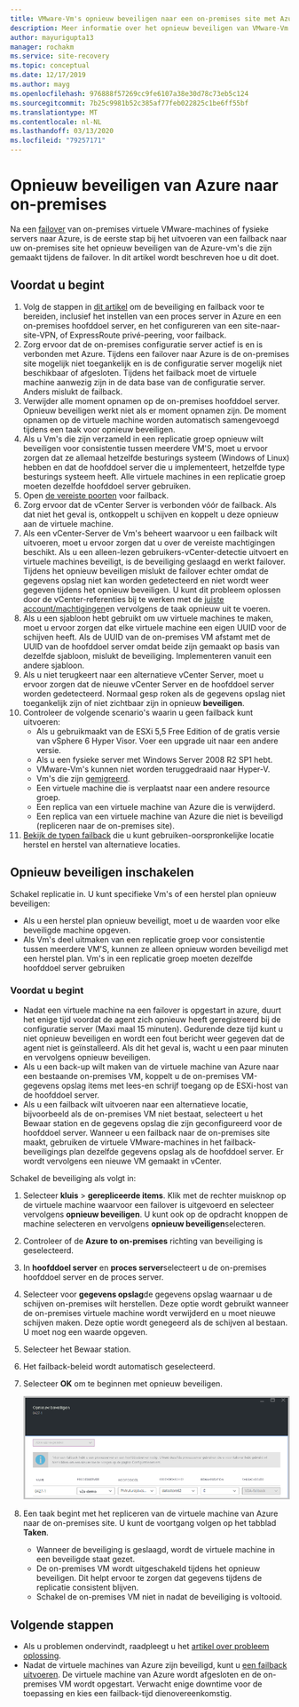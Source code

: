 ```yaml
---
title: VMware-Vm's opnieuw beveiligen naar een on-premises site met Azure Site Recovery
description: Meer informatie over het opnieuw beveiligen van VMware-Vm's na een failover naar Azure met Azure Site Recovery.
author: mayurigupta13
manager: rochakm
ms.service: site-recovery
ms.topic: conceptual
ms.date: 12/17/2019
ms.author: mayg
ms.openlocfilehash: 976888f57269cc9fe6107a38e30d78c73eb5c124
ms.sourcegitcommit: 7b25c9981b52c385af77feb022825c1be6ff55bf
ms.translationtype: MT
ms.contentlocale: nl-NL
ms.lasthandoff: 03/13/2020
ms.locfileid: "79257171"
---
```

# <a name="reprotect-from-azure-to-on-premises"></a>Opnieuw beveiligen van Azure naar on-premises

Na een [failover](site-recovery-failover.md) van on-premises virtuele VMware-machines of fysieke servers naar Azure, is de eerste stap bij het uitvoeren van een failback naar uw on-premises site het opnieuw beveiligen van de Azure-vm's die zijn gemaakt tijdens de failover. In dit artikel wordt beschreven hoe u dit doet. 

## <a name="before-you-begin"></a>Voordat u begint

1. Volg de stappen in [dit artikel](vmware-azure-prepare-failback.md) om de beveiliging en failback voor te bereiden, inclusief het instellen van een proces server in Azure en een on-premises hoofddoel server, en het configureren van een site-naar-site-VPN, of ExpressRoute privé-peering, voor failback.
2. Zorg ervoor dat de on-premises configuratie server actief is en is verbonden met Azure. Tijdens een failover naar Azure is de on-premises site mogelijk niet toegankelijk en is de configuratie server mogelijk niet beschikbaar of afgesloten. Tijdens het failback moet de virtuele machine aanwezig zijn in de data base van de configuratie server. Anders mislukt de failback.
3. Verwijder alle moment opnamen op de on-premises hoofddoel server. Opnieuw beveiligen werkt niet als er moment opnamen zijn.  De moment opnamen op de virtuele machine worden automatisch samengevoegd tijdens een taak voor opnieuw beveiligen.
4. Als u Vm's die zijn verzameld in een replicatie groep opnieuw wilt beveiligen voor consistentie tussen meerdere VM'S, moet u ervoor zorgen dat ze allemaal hetzelfde besturings systeem (Windows of Linux) hebben en dat de hoofddoel server die u implementeert, hetzelfde type besturings systeem heeft. Alle virtuele machines in een replicatie groep moeten dezelfde hoofddoel server gebruiken.
5. Open [de vereiste poorten](vmware-azure-prepare-failback.md#ports-for-reprotectionfailback) voor failback.
6. Zorg ervoor dat de vCenter Server is verbonden vóór de failback. Als dat niet het geval is, ontkoppelt u schijven en koppelt u deze opnieuw aan de virtuele machine.
7. Als een vCenter-Server de Vm's beheert waarvoor u een failback wilt uitvoeren, moet u ervoor zorgen dat u over de vereiste machtigingen beschikt. Als u een alleen-lezen gebruikers-vCenter-detectie uitvoert en virtuele machines beveiligt, is de beveiliging geslaagd en werkt failover. Tijdens het opnieuw beveiligen mislukt de failover echter omdat de gegevens opslag niet kan worden gedetecteerd en niet wordt weer gegeven tijdens het opnieuw beveiligen. U kunt dit probleem oplossen door de vCenter-referenties bij te werken met de [juiste account/machtigingen](vmware-azure-tutorial-prepare-on-premises.md#prepare-an-account-for-automatic-discovery)en vervolgens de taak opnieuw uit te voeren. 
8. Als u een sjabloon hebt gebruikt om uw virtuele machines te maken, moet u ervoor zorgen dat elke virtuele machine een eigen UUID voor de schijven heeft. Als de UUID van de on-premises VM afstamt met de UUID van de hoofddoel server omdat beide zijn gemaakt op basis van dezelfde sjabloon, mislukt de beveiliging. Implementeren vanuit een andere sjabloon.
9. Als u niet terugkeert naar een alternatieve vCenter Server, moet u ervoor zorgen dat de nieuwe vCenter Server en de hoofddoel server worden gedetecteerd. Normaal gesp roken als de gegevens opslag niet toegankelijk zijn of niet zichtbaar zijn in opnieuw **beveiligen**.
10. Controleer de volgende scenario's waarin u geen failback kunt uitvoeren:
    - Als u gebruikmaakt van de ESXi 5,5 Free Edition of de gratis versie van vSphere 6 Hyper Visor. Voer een upgrade uit naar een andere versie.
    - Als u een fysieke server met Windows Server 2008 R2 SP1 hebt.
    - VMware-Vm's kunnen niet worden teruggedraaid naar Hyper-V.
    - Vm's die zijn [gemigreerd](migrate-overview.md#what-do-we-mean-by-migration).
    - Een virtuele machine die is verplaatst naar een andere resource groep.
    - Een replica van een virtuele machine van Azure die is verwijderd.
    - Een replica van een virtuele machine van Azure die niet is beveiligd (repliceren naar de on-premises site).
10. [Bekijk de typen failback](concepts-types-of-failback.md) die u kunt gebruiken-oorspronkelijke locatie herstel en herstel van alternatieve locaties.


## <a name="enable-reprotection"></a>Opnieuw beveiligen inschakelen

Schakel replicatie in. U kunt specifieke Vm's of een herstel plan opnieuw beveiligen:

- Als u een herstel plan opnieuw beveiligt, moet u de waarden voor elke beveiligde machine opgeven.
- Als Vm's deel uitmaken van een replicatie groep voor consistentie tussen meerdere VM'S, kunnen ze alleen opnieuw worden beveiligd met een herstel plan. Vm's in een replicatie groep moeten dezelfde hoofddoel server gebruiken

### <a name="before-you-start"></a>Voordat u begint

- Nadat een virtuele machine na een failover is opgestart in azure, duurt het enige tijd voordat de agent zich opnieuw heeft geregistreerd bij de configuratie server (Maxi maal 15 minuten). Gedurende deze tijd kunt u niet opnieuw beveiligen en wordt een fout bericht weer gegeven dat de agent niet is geïnstalleerd. Als dit het geval is, wacht u een paar minuten en vervolgens opnieuw beveiligen.
- Als u een back-up wilt maken van de virtuele machine van Azure naar een bestaande on-premises VM, koppelt u de on-premises VM-gegevens opslag items met lees-en schrijf toegang op de ESXi-host van de hoofddoel server.
- Als u een failback wilt uitvoeren naar een alternatieve locatie, bijvoorbeeld als de on-premises VM niet bestaat, selecteert u het Bewaar station en de gegevens opslag die zijn geconfigureerd voor de hoofddoel server. Wanneer u een failback naar de on-premises site maakt, gebruiken de virtuele VMware-machines in het failback-beveiligings plan dezelfde gegevens opslag als de hoofddoel server. Er wordt vervolgens een nieuwe VM gemaakt in vCenter.

Schakel de beveiliging als volgt in:

1. Selecteer **kluis** > **gerepliceerde items**. Klik met de rechter muisknop op de virtuele machine waarvoor een failover is uitgevoerd en selecteer vervolgens **opnieuw beveiligen**. U kunt ook op de opdracht knoppen de machine selecteren en vervolgens **opnieuw beveiligen**selecteren.
2. Controleer of de **Azure to on-premises** richting van beveiliging is geselecteerd.
3. In **hoofddoel server** en **proces server**selecteert u de on-premises hoofddoel server en de proces server.  
4. Selecteer voor **gegevens opslag**de gegevens opslag waarnaar u de schijven on-premises wilt herstellen. Deze optie wordt gebruikt wanneer de on-premises virtuele machine wordt verwijderd en u moet nieuwe schijven maken. Deze optie wordt genegeerd als de schijven al bestaan. U moet nog een waarde opgeven.
5. Selecteer het Bewaar station.
6. Het failback-beleid wordt automatisch geselecteerd.
7. Selecteer **OK** om te beginnen met opnieuw beveiligen.

    ![Het dialoog venster opnieuw beveiligen](./media/vmware-azure-reprotect/reprotectinputs.png)
    
8. Een taak begint met het repliceren van de virtuele machine van Azure naar de on-premises site. U kunt de voortgang volgen op het tabblad **Taken**.
    - Wanneer de beveiliging is geslaagd, wordt de virtuele machine in een beveiligde staat gezet.
    - De on-premises VM wordt uitgeschakeld tijdens het opnieuw beveiligen. Dit helpt ervoor te zorgen dat gegevens tijdens de replicatie consistent blijven.
    - Schakel de on-premises VM niet in nadat de beveiliging is voltooid.
   

## <a name="next-steps"></a>Volgende stappen

- Als u problemen ondervindt, raadpleegt u het [artikel over probleem oplossing](vmware-azure-troubleshoot-failback-reprotect.md).
- Nadat de virtuele machines van Azure zijn beveiligd, kunt u [een failback uitvoeren](vmware-azure-failback.md). De virtuele machine van Azure wordt afgesloten en de on-premises VM wordt opgestart. Verwacht enige downtime voor de toepassing en kies een failback-tijd dienovereenkomstig.


